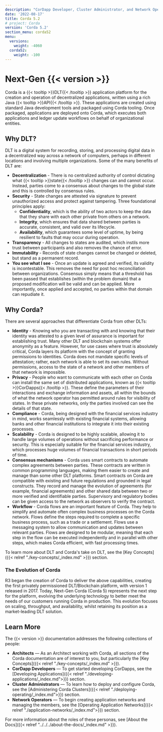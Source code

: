```yaml
---
description: "CorDapp Developer, Cluster Administrator, and Network Operator documentation for Corda 5.2."
date: '2022-08-17'
title: Corda 5.2
# project: Corda
version: 'Corda 5.2'
section_menu: corda52
menu:
  versions:
    weight: -4060
  corda52:
    weight: -100    
---
```

# Next-Gen {{< version >}}

Corda is a {{< tooltip >}}DLT{{< /tooltip >}} application platform for the creation and operation of decentralized applications, written using a rich Java {{< tooltip >}}API{{< /tooltip >}}.
These applications are created using standard Java development tools and packaged using Corda tooling.
Once packaged, applications are deployed onto Corda, which executes both applications and ledger update workflows on behalf of organizational entities.

## Why DLT?

DLT is a digital system for recording, storing, and processing digital data in a decentralized way across a network of computers, perhaps in different locations and involving multiple organizations.
Some of the many benefits of DLT are:

* **Decentralization** - There is no centralized authority of control dictating what {{< tooltip >}}state{{< /tooltip >}} changes can and cannot occur. Instead, parties come to a consensus about changes to the global state and this is controlled by consensus rules.
* **Security** - State changes are attested via signature to prevent unauthorized access and protect against tampering. Three foundational principles apply:
  * **Confidentiality**, which is the ability of two actors to keep the data that they share with each other private from others on a network.
  * **Integrity**, which ensures that data shared between parties is accurate, consistent, and valid over its lifecycle.
  * **Availability**, which guarantees some level of uptime, by being resilient to faults that may occur during operation.
* **Transparency** - All changes to states are audited, which instils more trust between participants and also removes the chance of error.
* **Immutability** - Records of state changes cannot be changed or deleted, but stand as a permanent record.
* **You see what I see** - Once an update is agreed and verified, its validity is incontestable.
This removes the need for post hoc reconciliation between organizations.
Consensus simply means that a threshold has been passed that establishes (within the problem domain) that a proposed modification will be valid and can be applied.
More importantly, once applied and accepted, no parties within that domain can repudiate it.

## Why Corda?

There are several approaches that differentiate Corda from other DLTs:

* **Identity** - Knowing who you are transacting with and knowing that their identity was attested to a given level of assurance is important for establishing trust.
Many other DLT and blockchain systems offer anonymity as a feature.
However, for use cases where trust is absolutely critical, Corda layers its platform with the concept of granting permissions to identities.
Corda does not mandate specific levels of attestation; rather, each network is able to set its own rules. Without permissions, access to the state of a network and other members of that network is impossible.
* **Privacy** - People who want to communicate with each other on Corda can install the same set of distributed applications, known as {{< tooltip >}}CorDapps{{< /tooltip >}}.
These define the parameters of their interactions and exchange information and assets, all within the bounds of what the network operator has permitted around rules for visibility of states.
In these private networks, only the parties involved can see the details of that state.
* **Compliance** - Corda, being designed with the financial services industry in mind, works seamlessly with existing financial systems, allowing banks and other financial institutions to integrate it into their existing processes.
* **Scalability** - Corda is designed to be highly scalable, allowing it to handle large volumes of operations without sacrificing performance or security. This is especially suitable for the financial services industry, which processes huge volumes of financial transactions in short periods of time.
* **Consensus mechanisms** - Corda uses smart contracts to automate complex agreements between parties. These contracts are written in common programming languages, making them easier to create and manage than some other DLT platforms. Smart contracts on Corda are compatible with existing and future regulations and grounded in legal constructs. They record and manage the evolution of agreements (for example, financial agreements) and other shared data between two or more verified and identifiable parties. Supervisory and regulatory bodies can be given access to the network as observers to verify the contract.
* **Workflow** - Corda flows are an important feature of Corda. They help to simplify and automate often complex business processes on the Corda network. Flows define the steps required to complete a specific business process, such as a trade or a settlement.
Flows use a messaging system to allow communication and updates between relevant parties. Flows are designed to be modular, meaning that each step in the flow can be executed independently and in parallel with other steps, which makes Corda efficient, with fast processing times.

To learn more about DLT and Corda's take on DLT, see the [Key Concepts]({{< relref "./key-concepts/_index.md" >}}) section.

### The Evolution of Corda

R3 began the creation of Corda to deliver the above capabilities, creating the first privately permissioned DLT/Blockchain platform, with version 1 released in 2017.
Today, Next-Gen Corda (Corda 5) represents the next step for the platform, evolving the underlying technology to better meet the needs of our customers running Corda in production.
This evolution focuses on scaling, throughput, and availability, whilst retaining its position as a market-leading DLT solution.

## Learn More

The {{< version >}} documentation addresses the following collections of people:

* **Architects** — As an Architect working with Corda, all sections of the Corda documentation are of interest to you, but particularly the [Key Concepts]({{< relref "./key-concepts/_index.md" >}}).
* **CorDapp Developers** — To get started developing CorDapps, see the [Developing Applications]({{< relref "./developing-applications/_index.md">}}) section.
* **Cluster Administrators** — To learn how to deploy and configure Corda, see the [Administering Corda Clusters]({{< relref "./deploying-operating/_index.md">}}) section.
* **Network Operators** — To begin creating application networks and managing the members, see the [Operating Application Networks]({{< relref "./application-networks/_index.md">}}) section.

For more information about the roles of these personas, see [About the Docs]({{< relref "../../../about-the-docs/_index.md" >}}).
